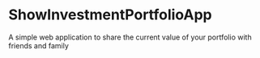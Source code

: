 # ShowInvestmentPortfolioApp
A simple web application to share the current value of your portfolio with friends and family
